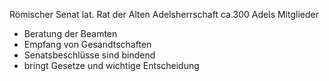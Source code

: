 Römischer Senat
lat. Rat der Alten
Adelsherrschaft
ca.300 Adels Mitglieder
- Beratung der Beamten
- Empfang von Gesandtschaften
- Senatsbeschlüsse sind bindend
- bringt Gesetze und wichtige Entscheidung